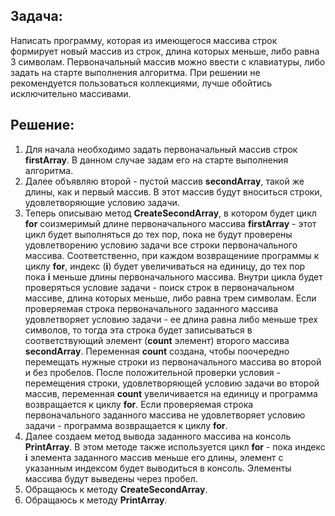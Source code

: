 ## Задача:
Написать программу, которая из имеющегося массива строк формирует новый массив из строк, длина которых меньше, либо равна 3 символам. Первоначальный массив можно ввести с клавиатуры, либо задать на старте выполнения алгоритма. При решении не рекомендуется пользоваться коллекциями, лучше обойтись исключительно массивами.

## Решение: 
1. Для начала необходимо задать первоначальный массив строк **firstArray**. В данном случае задам его на старте выполнения алгоритма.
2. Далее объявляю второй - пустой массив **secondArray**, такой же длины, как и первый массив. В этот массив будут вноситься строки, удовлетворяющие условию задачи.
3. Теперь описываю метод **CreateSecondArray**, в котором будет цикл **for** соизмеримый длине первоначального массива **firstArray** - этот цикл будет выполняться до тех пор, пока не будут проверены удовлетворению условию задачи все строки первоначального массива. Соответственно, при каждом возвращениие программы к циклу **for**, индекс (**i**) будет увеличиваться на единицу, до тех пор пока **i** меньше длины первоначального массива. Внутри цикла будет проверяться условие задачи - поиск строк в первоначальном массиве, длина которых меньше, либо равна трем символам. Если проверяемая строка первоначального заданного массива удовлетворяет условию задачи - ее длина равна либо меньше трех символов, то тогда эта строка будет записываться в соответствующий элемент (**count** элемент) второго массива **secondArray**. Переменная **count** создана, чтобы поочередно перемещать нужные строки из первоначального массива во второй и без пробелов. После положительной проверки условия - перемещения строки, удовлетворяющей условию задачи во второй массив, переменная **count** увеличивается на единицу и программа возвращается к циклу **for**. Если проверяемая строка первоначального заданного массива не удовлетворяет условию задачи - программа возвращается к циклу **for**.
4. Далее создаем метод вывода заданного массива на консоль **PrintArray**. В этом методе также используется цикл **for** - пока индекс **i** элемента заданного массив меньше его длины, элемент с указанным индексом будет выводиться в консоль. Элементы массива будут выведены через пробел.
5. Обращаюсь к методу **CreateSecondArray**.
6. Обращаюсь к методу **PrintArray**.
